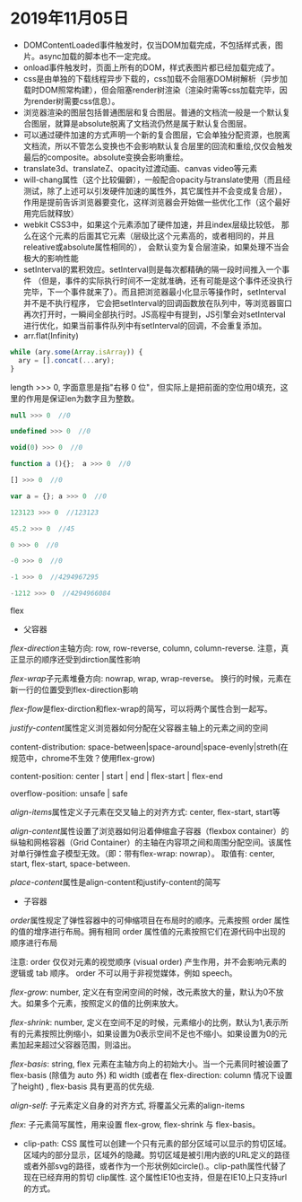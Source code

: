 # 2019年11月05日

- DOMContentLoaded事件触发时，仅当DOM加载完成，不包括样式表，图片。async加载的脚本也不一定完成。
- onload事件触发时，页面上所有的DOM，样式表图片都已经加载完成了。
- css是由单独的下载线程异步下载的，css加载不会阻塞DOM树解析（异步加载时DOM照常构建），但会阻塞render树渲染（渲染时需等css加载完毕，因为render树需要css信息）。
- 浏览器渲染的图层包括普通图层和复合图层。普通的文档流一般是一个默认复合图层，就算是absolute脱离了文档流仍然是属于默认复合图层。
- 可以通过硬件加速的方式声明一个新的复合图层，它会单独分配资源，也脱离文档流，所以不管怎么变换也不会影响默认复合层里的回流和重绘,仅仅会触发最后的composite。absolute变换会影响重绘。
- translate3d、translateZ、opacity过渡动画、canvas video等元素
- will-chang属性（这个比较偏僻），一般配合opacity与translate使用（而且经测试，除了上述可以引发硬件加速的属性外，其它属性并不会变成复合层）， 作用是提前告诉浏览器要变化，这样浏览器会开始做一些优化工作（这个最好用完后就释放）
- webkit CSS3中，如果这个元素添加了硬件加速，并且index层级比较低， 那么在这个元素的后面其它元素（层级比这个元素高的，或者相同的，并且releative或absolute属性相同的）， 会默认变为复合层渲染，如果处理不当会极大的影响性能
- setInterval的累积效应。setInterval则是每次都精确的隔一段时间推入一个事件 （但是，事件的实际执行时间不一定就准确，还有可能是这个事件还没执行完毕，下一个事件就来了）。而且把浏览器最小化显示等操作时，setInterval并不是不执行程序， 它会把setInterval的回调函数放在队列中，等浏览器窗口再次打开时，一瞬间全部执行时。JS高程中有提到，JS引擎会对setInterval进行优化，如果当前事件队列中有setInterval的回调，不会重复添加。
- arr.flat(Infinity)

```js
while (ary.some(Array.isArray)) {
  ary = [].concat(...ary);
}
```

length >>> 0, 字面意思是指"右移 0 位"，但实际上是把前面的空位用0填充，这里的作用是保证len为数字且为整数。

```js
null >>> 0  //0

undefined >>> 0  //0

void(0) >>> 0  //0

function a (){};  a >>> 0  //0

[] >>> 0  //0

var a = {}; a >>> 0  //0

123123 >>> 0  //123123

45.2 >>> 0  //45

0 >>> 0  //0

-0 >>> 0  //0

-1 >>> 0  //4294967295

-1212 >>> 0  //4294966084
```

flex

- 父容器

*flex-direction*主轴方向: row, row-reverse, column, column-reverse. 注意，真正显示的顺序还受到dirction属性影响

*flex-wrap*子元素堆叠方向: nowrap, wrap, wrap-reverse。 换行的时候，元素在新一行的位置受到flex-direction影响

*flex-flow*是flex-dirction和flex-wrap的简写，可以将两个属性合到一起写。

*justify-content*属性定义浏览器如何分配在父容器主轴上的元素之间的空间

content-distribution: space-between|space-around|space-evenly|streth(在规范中，chrome不生效？使用flex-grow)

content-position: center | start | end | flex-start | flex-end

overflow-position: unsafe | safe

*align-items*属性定义子元素在交叉轴上的对齐方式: center, flex-start, start等

*align-content*属性设置了浏览器如何沿着伸缩盒子容器（flexbox container）的纵轴和网格容器（Grid Container）的主轴在内容项之间和周围分配空间。该属性对单行弹性盒子模型无效。（即：带有flex-wrap: nowrap）。 取值有: center, start, flex-start, space-between.

*place-content*属性是align-content和justify-content的简写

- 子容器

*order*属性规定了弹性容器中的可伸缩项目在布局时的顺序。元素按照 order 属性的值的增序进行布局。拥有相同 order 属性值的元素按照它们在源代码中出现的顺序进行布局

注意: order 仅仅对元素的视觉顺序 (visual order) 产生作用，并不会影响元素的逻辑或 tab 顺序。 order 不可以用于非视觉媒体，例如 speech。

*flex-grow*: number, 定义在有空闲空间的时候，改元素放大的量，默认为0不放大。如果多个元素，按照定义的值的比例来放大。

*flex-shrink*: number, 定义在空间不足的时候，元素缩小的比例，默认为1,表示所有的元素按照比例缩小，如果设置为0表示空间不足也不缩小。如果设置为0的元素加起来超过父容器范围，则溢出。

*flex-basis*: string, flex 元素在主轴方向上的初始大小。当一个元素同时被设置了 flex-basis (除值为 auto 外) 和 width (或者在 flex-direction: column 情况下设置了height) , flex-basis 具有更高的优先级.

*align-self*: 子元素定义自身的对齐方式, 将覆盖父元素的align-items

*flex*: 子元素简写属性，用来设置 flex-grow, flex-shrink 与 flex-basis。

- clip-path: CSS 属性可以创建一个只有元素的部分区域可以显示的剪切区域。区域内的部分显示，区域外的隐藏。剪切区域是被引用内嵌的URL定义的路径或者外部svg的路径，或者作为一个形状例如circle().。clip-path属性代替了现在已经弃用的剪切 clip属性. 这个属性IE10也支持，但是在IE10上只支持url的方式。

